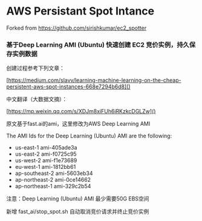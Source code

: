 # AWS Persistant Spot Intance
Forked from https://github.com/sirishkumar/ec2_spotter

### 基于Deep Learning AMI (Ubuntu) 快速创建 EC2 竞价实例，持久保存实例数据

创建过程参考下列文章：

[https://medium.com/slavv/learning-machine-learning-on-the-cheap-persistent-aws-spot-instances-668e7294b6d8]()

中文翻译（大数据文摘）：

[https://mp.weixin.qq.com/s/XDJm8xiFUh6iRKzkcDGLZw]()

原文基于fast.ai的ami，这里修改为AWS Deep Learning AMI

The AMI Ids for the Deep Learning (Ubuntu) AMI are the following:

* us-east-1 ami-405ade3a
* us-east-2 ami-f0725c95
* us-west-2 ami-f1e73689
* eu-west-1 ami-1812bb61
* ap-southeast-2 ami-5603eb34
* ap-northeast-2 ami-0ce14662
* ap-northeast-1 ami-329c2b54

注意：Deep Learning (Ubuntu) AMI 最少需要50G EBS空间

新增 fast_ai/stop_spot.sh 自动取消竞价请求并终止竞价实例